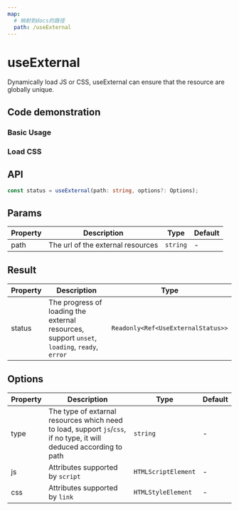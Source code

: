 ```yaml
---
map:
  # 映射到docs的路径
  path: /useExternal
---
```


# useExternal

Dynamically load JS or CSS, useExternal can ensure that the resource are globally unique.

## Code demonstration

### Basic Usage

<demo src="useExternal/demo.vue"
  language="vue"
  title="Dynamically load JS"
  desc="load axios"> </demo>

### Load CSS

<demo src="useExternal/demo1.vue"
  language="vue"
  title="Load style"
  desc="load css file"> </demo>

## API

```typescript
const status = useExternal(path: string, options?: Options);
```

## Params

| Property | Description                       | Type     | Default |
| -------- | --------------------------------- | -------- | ------- |
| path     | The url of the external resources | `string` | -       |

## Result

| Property | Description | Type |
| --- | --- | --- |
| status | The progress of loading the external resources, support `unset`, `loading`, `ready`, `error` | `Readonly<Ref<UseExternalStatus>>` |

## Options

| Property | Description | Type | Default |
| --- | --- | --- | --- |
| type | The type of extarnal resources which need to load, support `js`/`css`, if no type, it will deduced according to path | `string` | - |
| js | Attributes supported by `script` | `HTMLScriptElement` | - |
| css | Attributes supported by `link` | `HTMLStyleElement` | - |
